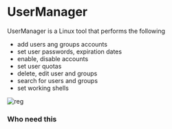# UserManager

UserManager is a Linux tool that performs the following

- add users ang groups accounts 
- set user passwords, expiration dates
- enable, disable accounts
- set user quotas 
- delete, edit user and groups
- search for users and groups 
- set working shells

![reg](https://cloud.githubusercontent.com/assets/12726776/10712132/7ff04d56-7a99-11e5-8d5b-4effd8ace466.PNG)

### Who need this







